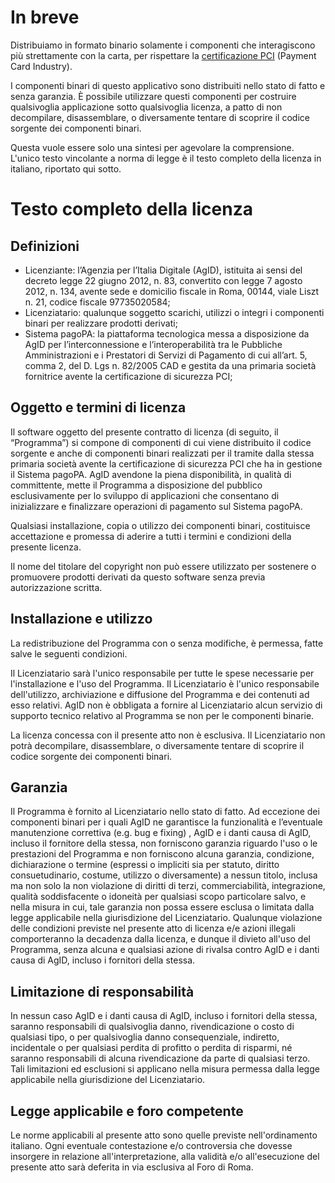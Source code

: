 # In breve

Distribuiamo in formato binario solamente i componenti che interagiscono più strettamente con la carta, per rispettare la [certificazione PCI](https://www.sia.eu/it/gruppo-sia/compliance) (Payment Card Industry).

I componenti binari di questo applicativo sono distribuiti nello stato di fatto e senza garanzia. È possibile utilizzare questi componenti per costruire qualsivoglia applicazione sotto qualsivoglia licenza, a patto di non decompilare, disassemblare, o diversamente tentare di scoprire il codice sorgente dei componenti binari.

Questa vuole essere solo una sintesi per agevolare la comprensione. L'unico testo vincolante a norma di legge è il testo completo della licenza in italiano, riportato qui sotto.

# Testo completo della licenza

## Definizioni
- Licenziante: l’Agenzia per l’Italia Digitale (AgID), istituita ai sensi del decreto legge 22 giugno 2012, n. 83, convertito con legge 7 agosto 2012, n. 134, avente sede e domicilio fiscale in Roma, 00144, viale Liszt n. 21, codice fiscale 97735020584;
- Licenziatario: qualunque soggetto scarichi, utilizzi o integri i componenti binari per realizzare prodotti derivati;
- Sistema pagoPA: la piattaforma tecnologica messa a disposizione da AgID per l’interconnessione e l’interoperabilità tra le Pubbliche Amministrazioni e i Prestatori di Servizi di Pagamento di cui all’art. 5, comma 2, del D. Lgs n. 82/2005 CAD e gestita da una primaria società fornitrice avente la certificazione di sicurezza PCI;

## Oggetto e termini di licenza

Il software oggetto del presente contratto di licenza (di seguito, il “Programma”) si compone di componenti di cui viene distribuito il codice sorgente e anche di componenti binari realizzati per il tramite dalla stessa primaria società avente la certificazione di sicurezza PCI che ha in gestione il Sistema pagoPA. AgID avendone la piena disponibilità, in qualità di committente, mette il Programma a disposizione del pubblico esclusivamente per lo sviluppo di applicazioni che consentano di inizializzare e finalizzare operazioni di pagamento sul Sistema pagoPA.

Qualsiasi installazione, copia o utilizzo dei componenti binari, costituisce accettazione e promessa di aderire a tutti i termini e condizioni della presente licenza.

Il nome del titolare del copyright non può essere utilizzato per sostenere o promuovere prodotti derivati da questo software senza previa autorizzazione scritta.

## Installazione e utilizzo

La redistribuzione del Programma con o senza modifiche, è permessa, fatte salve le seguenti condizioni.

Il Licenziatario sarà l'unico responsabile per tutte le spese necessarie per l'installazione e l'uso del Programma. Il Licenziatario è l'unico responsabile dell'utilizzo, archiviazione e diffusione del Programma e dei contenuti ad esso relativi. AgID non è obbligata a fornire al Licenziatario alcun servizio di supporto tecnico relativo al Programma se non per le componenti binarie.

La licenza concessa con il presente atto non è esclusiva. Il Licenziatario non potrà decompilare, disassemblare, o diversamente tentare di scoprire il codice sorgente dei componenti binari.

## Garanzia

Il Programma è fornito al Licenziatario nello stato di fatto. Ad eccezione dei componenti binari per i quali AgID ne garantisce la funzionalità e l’eventuale manutenzione correttiva (e.g. bug e fixing) , AgID e i danti causa di AgID, incluso il fornitore della stessa, non forniscono garanzia riguardo l'uso o le prestazioni del Programma e non forniscono alcuna garanzia, condizione, dichiarazione o termine (espressi o impliciti sia per statuto, diritto consuetudinario, costume, utilizzo o diversamente) a nessun titolo, inclusa ma non solo la non violazione di diritti di terzi, commerciabilità, integrazione, qualità soddisfacente o idoneità per qualsiasi scopo particolare salvo, e nella misura in cui, tale garanzia non possa essere esclusa o limitata dalla legge applicabile nella giurisdizione del Licenziatario. Qualunque violazione delle condizioni previste nel presente atto di licenza e/e azioni illegali comporteranno la decadenza dalla licenza, e dunque il divieto all'uso del Programma, senza alcuna e qualsiasi azione di rivalsa contro AgID e i danti causa di AgID, incluso i fornitori della stessa.


## Limitazione di responsabilità

In nessun caso AgID e i danti causa di AgID, incluso i fornitori della stessa, saranno responsabili di qualsivoglia danno, rivendicazione o costo di qualsiasi tipo, o per qualsivoglia danno consequenziale, indiretto, incidentale o per qualsiasi perdita di profitto o perdita di risparmi, né saranno responsabili di alcuna rivendicazione da parte di qualsiasi terzo. Tali limitazioni ed esclusioni si applicano nella misura permessa dalla legge applicabile nella giurisdizione del Licenziatario.

## Legge applicabile e foro competente
Le norme applicabili al presente atto sono quelle previste nell'ordinamento italiano.
Ogni eventuale contestazione e/o controversia che dovesse insorgere in relazione all'interpretazione, alla validità e/o all'esecuzione del presente atto sarà deferita in via esclusiva al Foro di Roma.

